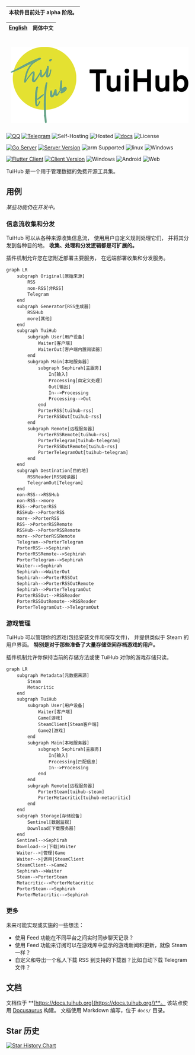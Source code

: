 | **本软件目前处于 alpha 阶段。** |
|---------------------|

| [English](README.md) | 简体中文 |
|----------------------|------|

<h1 align="center">
<picture>
  <source media="(prefers-color-scheme: dark)" srcset="static/img/main-dark.webp" width="480">
  <img alt="TuiHub" src="static/img/main.webp" width="480">
</picture>
</h1>

[![QQ](https://img.shields.io/badge/QQ-737582680-EB1923?logo=tencent-qq&logoColor=white)](https://qm.qq.com/cgi-bin/qm/qr?_wv=1027&k=lQezO1qvG0iGMi5PjhIlJo_mzCkXsNmV&group_code=737582680)
[![Telegram](https://img.shields.io/badge/Telegram-@TuiHub-2CA5E0.svg?logo=telegram&logoColor=white)](https://t.me/TuiHub)
![Self-Hosting](https://img.shields.io/badge/Self--Hosting-Preferred-green)
![Hosted](https://img.shields.io/badge/Hosted-For_Alpha_Test-yellow)
[![docs](https://github.com/tuihub/tuihub/actions/workflows/deploy.yml/badge.svg)](https://docs.tuihub.org/)
![License](https://img.shields.io/github/license/tuihub/tuihub)

[![Go Server](https://img.shields.io/badge/Go-Server-00ADD8.svg?logo=go&logoColor=white)](https://github.com/tuihub/librarian)
[![Server Version](https://img.shields.io/github/v/release/tuihub/librarian.svg?include_prereleases)](https://github.com/tuihub/librarian/releases/latest)
![arm Supported](https://img.shields.io/badge/arm-Supported-00ADD8?logo=arm&logoColor=white)
![linux](https://img.shields.io/badge/linux-FCC624?logo=linux&logoColor=black)
![Windows](https://img.shields.io/badge/Windows-0078D6?logo=windows&logoColor=white)

[![Flutter Client](https://img.shields.io/badge/Flutter-Client-02569B.svg?logo=flutter&logoColor=white)](https://github.com/tuihub/waiter)
[![Client Version](https://img.shields.io/github/v/release/tuihub/waiter.svg?include_prereleases)](https://github.com/tuihub/waiter/releases/latest)
![Windows](https://img.shields.io/badge/Windows-0078D6?logo=windows&logoColor=white)
![Android](https://img.shields.io/badge/Android-3DDC84?logo=android&logoColor=white)
![Web](https://img.shields.io/badge/Web-4285F4?logo=google-chrome&logoColor=white)

TuiHub 是一个用于管理数据的免费开源工具集。

## 用例

*某些功能仍在开发中。*

### 信息流收集和分发

TuiHub 可以从各种来源收集信息流，
使用用户自定义规则处理它们，
并将其分发到各种目的地。
**收集、处理和分发逻辑都是可扩展的。**

插件机制允许您在您附近部署主要服务，
在远端部署收集和分发服务。

```mermaid
graph LR
    subgraph Original[原始来源]
        RSS
        non-RSS[非RSS]
        Telegram
    end
    subgraph Generator[RSS生成器]
        RSSHub
        more[其他]
    end
    subgraph TuiHub
        subgraph User[用户设备]
            Waiter[客户端]
            WaiterOut[客户端内置阅读器]
        end
        subgraph Main[本地服务器]
            subgraph Sephirah[主服务]
                In[输入]
                Processing[自定义处理]
                Out[输出]
                In-->Processing
                Processing-->Out
            end
            PorterRSS[tuihub-rss]
            PorterRSSOut[tuihub-rss]
        end
        subgraph Remote[远程服务器]
            PorterRSSRemote[tuihub-rss]
            PorterTelegram[tuihub-telegram]
            PorterRSSOutRemote[tuihub-rss]
            PorterTelegramOut[tuihub-telegram]
        end
    end
    subgraph Destination[目的地]
        RSSReader[RSS阅读器]
        TelegramOut[Telegram]
    end
    non-RSS-->RSSHub
    non-RSS-->more
    RSS-->PorterRSS
    RSSHub-->PorterRSS
    more-->PorterRSS
    RSS-->PorterRSSRemote
    RSSHub-->PorterRSSRemote
    more-->PorterRSSRemote
    Telegram-->PorterTelegram
    PorterRSS-->Sephirah
    PorterRSSRemote-->Sephirah
    PorterTelegram-->Sephirah
    Waiter-->Sephirah
    Sephirah-->WaiterOut
    Sephirah-->PorterRSSOut
    Sephirah-->PorterRSSOutRemote
    Sephirah-->PorterTelegramOut
    PorterRSSOut-->RSSReader
    PorterRSSOutRemote-->RSSReader
    PorterTelegramOut-->TelegramOut
```

### 游戏管理

TuiHub 可以管理你的游戏(包括安装文件和保存文件)，
并提供类似于 Steam 的用户界面。
**特别是对于那些准备了大量存储空间存档游戏的用户。**

插件机制允许你保持当前的存储方法或使 TuiHub 对你的游戏存储只读。

```mermaid
graph LR
    subgraph Metadata[元数据来源]
        Steam
        Metacritic
    end
    subgraph TuiHub
        subgraph User[用户设备]
            Waiter[客户端]
            Game[游戏]
            SteamClient[Steam客户端]
            Game2[游戏]
        end
        subgraph Main[本地服务器]
            subgraph Sephirah[主服务]
                In[输入]
                Processing[匹配信息]
                In-->Processing
            end
        end
        subgraph Remote[远程服务器]
            PorterSteam[tuihub-steam]
            PorterMetacritic[tuihub-metacritic]
        end
    end
    subgraph Storage[存储设备]
        Sentinel[数据监视]
        Download[下载服务器]
    end
    Sentinel-->Sephirah
    Download-->|下载|Waiter
    Waiter-->|管理|Game
    Waiter-->|调用|SteamClient
    SteamClient-->Game2
    Sephirah-->Waiter
    Steam-->PorterSteam
    Metacritic-->PorterMetacritic
    PorterSteam-->Sephirah
    PorterMetacritic-->Sephirah
```

### 更多

未来可能实现或实施的一些想法：

- 使用 Feed 功能在不同平台之间实时同步聊天记录？
- 使用 Feed 功能来订阅可以在游戏库中显示的游戏新闻和更新，就像 Steam 一样？
- 自定义和导出一个私人下载 RSS 到支持的下载器？比如自动下载 Telegram 文件？

## 文档

文档位于 **[https://docs.tuihub.org](https://docs.tuihub.org/)**。
该站点使用 [Docusaurus](https://docusaurus.io/) 构建。
文档使用 Markdown 编写，位于 `docs/` 目录。

## Star 历史

<a href="https://star-history.com/#tuihub/tuihub&tuihub/librarian&tuihub/waiter&tuihub/protos&Date">
 <picture>
   <source media="(prefers-color-scheme: dark)" srcset="https://api.star-history.com/svg?repos=tuihub/tuihub,tuihub/librarian,tuihub/waiter,tuihub/protos&type=Date&theme=dark" />
   <source media="(prefers-color-scheme: light)" srcset="https://api.star-history.com/svg?repos=tuihub/tuihub,tuihub/librarian,tuihub/waiter,tuihub/protos&type=Date" />
   <img alt="Star History Chart" src="https://api.star-history.com/svg?repos=tuihub/tuihub,tuihub/librarian,tuihub/waiter,tuihub/protos&type=Date" />
 </picture>
</a>
